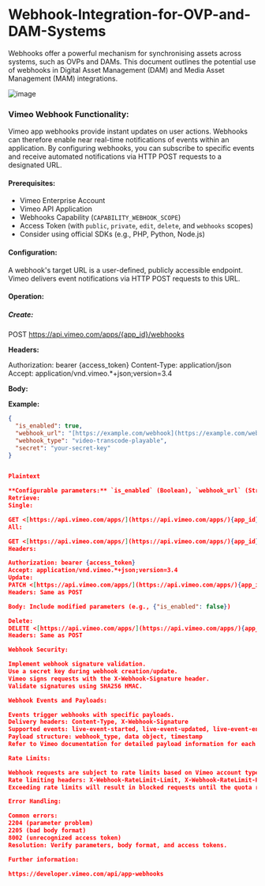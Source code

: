 # Webhook-Integration-for-OVP-and-DAM-Systems
Webhooks offer a powerful mechanism for synchronising assets across systems, such as OVPs and DAMs. This document outlines the potential use of webhooks in Digital Asset Management (DAM) and Media Asset Management (MAM) integrations. 

![image](https://github.com/user-attachments/assets/27987c69-b286-489e-9462-f855a1f0ec9b)


### Vimeo Webhook Functionality:

Vimeo app webhooks provide instant updates on user actions. Webhooks can therefore enable near real-time notifications of events within an application. By configuring webhooks, you can subscribe to specific events and receive automated notifications via HTTP POST requests to a designated URL.

#### Prerequisites:

* Vimeo Enterprise Account
* Vimeo API Application
* Webhooks Capability (`CAPABILITY_WEBHOOK_SCOPE`)
* Access Token (with `public`, `private`, `edit`, `delete`, and `webhooks` scopes)
* Consider using official SDKs (e.g., PHP, Python, Node.js)

#### Configuration:

A webhook's target URL is a user-defined, publicly accessible endpoint.
Vimeo delivers event notifications via HTTP POST requests to this URL.

#### Operation:

##### Create:

POST <https://api.vimeo.com/apps/{app_id}/webhooks>


**Headers:**

Authorization: bearer {access_token}
Content-Type: application/json
Accept: application/vnd.vimeo.*+json;version=3.4


**Body:**

**Example:**

```json
{
  "is_enabled": true,
  "webhook_url": "[https://example.com/webhook](https://example.com/webhook)",
  "webhook_type": "video-transcode-playable",
  "secret": "your-secret-key"
}


Plaintext

**Configurable parameters:** `is_enabled` (Boolean), `webhook_url` (String), `webhook_type` (String), `secret` (String)
Retrieve:
Single:

GET <[https://api.vimeo.com/apps/](https://api.vimeo.com/apps/){app_id}/webhooks/{webhook_id}>
All:

GET <[https://api.vimeo.com/apps/](https://api.vimeo.com/apps/){app_id}/webhooks>
Headers:

Authorization: bearer {access_token}
Accept: application/vnd.vimeo.*+json;version=3.4
Update:
PATCH <[https://api.vimeo.com/apps/](https://api.vimeo.com/apps/){app_id}/webhooks/{webhook_id}>
Headers: Same as POST

Body: Include modified parameters (e.g., {"is_enabled": false})

Delete:
DELETE <[https://api.vimeo.com/apps/](https://api.vimeo.com/apps/){app_id}/webhooks/{webhook_id}>
Headers: Same as POST

Webhook Security:

Implement webhook signature validation.
Use a secret key during webhook creation/update.
Vimeo signs requests with the X-Webhook-Signature header.
Validate signatures using SHA256 HMAC.

Webhook Events and Payloads:

Events trigger webhooks with specific payloads.
Delivery headers: Content-Type, X-Webhook-Signature
Supported events: live-event-started, live-event-updated, live-event-ended, live-event-archive-available, live-event-clip-created, video-deleted, video-created, video-transcode-playable, video-transcode-fully-playable, video-transcode-complete, transcript-status-complete, automatic-thumbnail-available, video-upload-failed, content-scan-completed.
Payload structure: webhook_type, data object, timestamp
Refer to Vimeo documentation for detailed payload information for each event.

Rate Limits:

Webhook requests are subject to rate limits based on Vimeo account type.
Rate limiting headers: X-Webhook-RateLimit-Limit, X-Webhook-RateLimit-Remaining, X-Webhook-RateLimit-Reset
Exceeding rate limits will result in blocked requests until the quota resets.

Error Handling:

Common errors:
2204 (parameter problem)
2205 (bad body format)
8002 (unrecognized access token)
Resolution: Verify parameters, body format, and access tokens.

Further information:

https://developer.vimeo.com/api/app-webhooks

